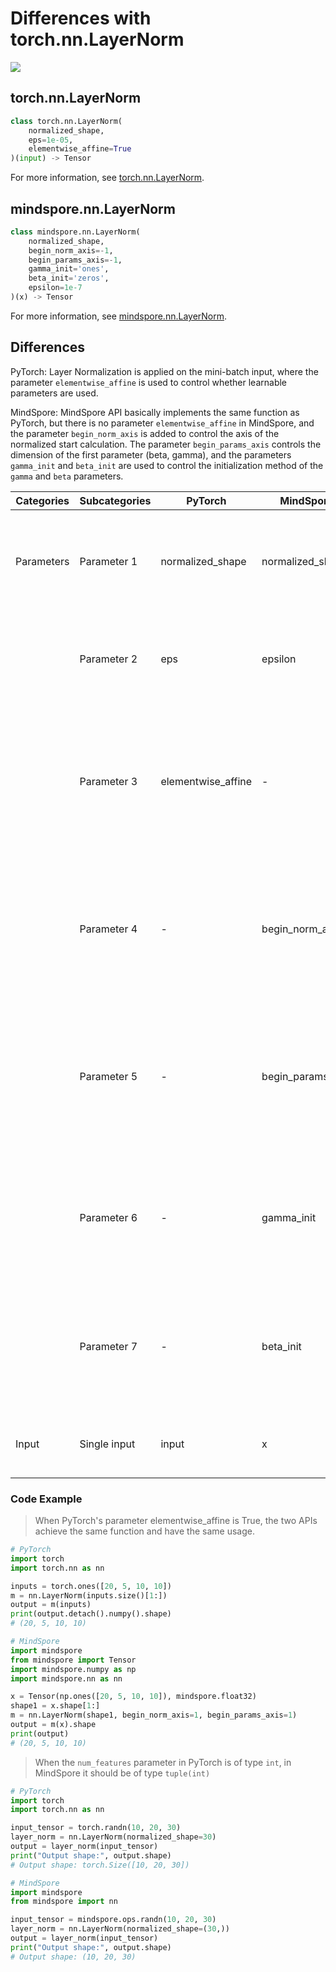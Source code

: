 # Differences with torch.nn.LayerNorm

<a href="https://gitee.com/mindspore/docs/blob/master/docs/mindspore/source_en/note/api_mapping/pytorch_diff/LayerNorm.md" target="_blank"><img src="https://mindspore-website.obs.cn-north-4.myhuaweicloud.com/website-images/master/resource/_static/logo_source_en.png"></a>

## torch.nn.LayerNorm

```python
class torch.nn.LayerNorm(
    normalized_shape,
    eps=1e-05,
    elementwise_affine=True
)(input) -> Tensor
```

For more information, see [torch.nn.LayerNorm](https://pytorch.org/docs/1.8.1/generated/torch.nn.LayerNorm.html).

## mindspore.nn.LayerNorm

```python
class mindspore.nn.LayerNorm(
    normalized_shape,
    begin_norm_axis=-1,
    begin_params_axis=-1,
    gamma_init='ones',
    beta_init='zeros',
    epsilon=1e-7
)(x) -> Tensor
```

For more information, see [mindspore.nn.LayerNorm](https://mindspore.cn/docs/en/master/api_python/nn/mindspore.nn.LayerNorm.html).

## Differences

PyTorch: Layer Normalization is applied on the mini-batch input, where the parameter `elementwise_affine` is used to control whether learnable parameters are used.

MindSpore: MindSpore API basically implements the same function as PyTorch, but there is no parameter `elementwise_affine` in MindSpore, and the parameter `begin_norm_axis` is added to control the axis of the normalized start calculation. The parameter `begin_params_axis` controls the dimension of the first parameter (beta, gamma), and the parameters `gamma_init` and `beta_init` are used to control the initialization method of the `gamma` and `beta` parameters.

| Categories | Subcategories |PyTorch | MindSpore | Difference |
| ---- | ----- | ------- | --------- | ------------- |
|Parameters | Parameter 1 | normalized_shape | normalized_shape |PyTorch supports both int and list. However, in MindSpore, this parameter supports tuple and list |
| | Parameter 2 | eps | epsilon | Same function, different parameter names, different default values |
| | Parameter 3 | elementwise_affine | - | This parameter is used in PyTorch to control whether the learnable parameters are used. MindSpore does not have this parameter|
| | Parameter 4 | - | begin_norm_axis | This parameter in MindSpore controls the axis on which the normalization begins. PyTorch does not have this parameter|
| | Parameter 5 | - | begin_params_axis | This parameter in MindSpore controls the dimensionality of the first parameter (beta, gamma). PyTorch does not have this parameter |
| | Parameter 6 | - | gamma_init | This parameter in MindSpore controls how the `γ` parameter is initialized. PyTorch does not have this parameter|
| | Parameter 7 | - | beta_init | This parameter in MindSpore controls how the `β` parameter is initialized. PyTorch does not have this parameter |
|Input | Single input | input | x | Same function, different parameter names|

### Code Example

> When PyTorch's parameter elementwise_affine is True, the two APIs achieve the same function and have the same usage.

```python
# PyTorch
import torch
import torch.nn as nn

inputs = torch.ones([20, 5, 10, 10])
m = nn.LayerNorm(inputs.size()[1:])
output = m(inputs)
print(output.detach().numpy().shape)
# (20, 5, 10, 10)

# MindSpore
import mindspore
from mindspore import Tensor
import mindspore.numpy as np
import mindspore.nn as nn

x = Tensor(np.ones([20, 5, 10, 10]), mindspore.float32)
shape1 = x.shape[1:]
m = nn.LayerNorm(shape1, begin_norm_axis=1, begin_params_axis=1)
output = m(x).shape
print(output)
# (20, 5, 10, 10)
```

> When the `num_features` parameter in PyTorch is of type `int`, in MindSpore it should be of type `tuple(int)`

```python
# PyTorch
import torch
import torch.nn as nn

input_tensor = torch.randn(10, 20, 30)
layer_norm = nn.LayerNorm(normalized_shape=30)
output = layer_norm(input_tensor)
print("Output shape:", output.shape)
# Output shape: torch.Size([10, 20, 30])

# MindSpore
import mindspore
from mindspore import nn

input_tensor = mindspore.ops.randn(10, 20, 30)
layer_norm = nn.LayerNorm(normalized_shape=(30,))
output = layer_norm(input_tensor)
print("Output shape:", output.shape)
# Output shape: (10, 20, 30)
```

